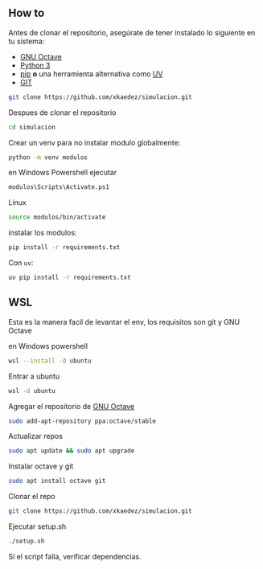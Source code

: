 ## How to

Antes de clonar el repositorio, asegúrate de tener instalado lo siguiente en tu sistema:

- [GNU Octave](https://www.gnu.org/software/octave/)  
- [Python 3](https://www.python.org/downloads/)
- [pip](https://pip.pypa.io/en/stable/) **o** una herramienta alternativa como [UV](https://github.com/astral-sh/uv)
- [GIT](https://git-scm.com/downloads)

```bash
git clone https://github.com/xkaedez/simulacion.git
```

Despues de clonar el repositorio
```bash
cd simulacion
```

Crear un venv para no instalar modulo globalmente:

```bash
python -m venv modulos
```

en Windows Powershell ejecutar
```bash
modulos\Scripts\Activate.ps1
```
Linux
```bash
source modulos/bin/activate
```

instalar los modulos:
```bash
pip install -r requirements.txt
```

Con `uv`:

```bash
uv pip install -r requirements.txt
```

## WSL
Esta es la manera facil de levantar el env, los requisitos son git y GNU Octave

en Windows powershell
```bash
wsl --install -d ubuntu
```
Entrar a ubuntu
```bash 
wsl -d ubuntu
```

Agregar el repositorio de [GNU Octave](https://launchpad.net/~octave/+archive/ubuntu/stable)
```bash
sudo add-apt-repository ppa:octave/stable
```

Actualizar repos
```bash
sudo apt update && sudo apt upgrade
```
Instalar octave y git
```bash
sudo apt install octave git
```

Clonar el repo
```bash
git clone https://github.com/xkaedez/simulacion.git
``` 

Ejecutar setup.sh
```bash
./setup.sh
```

Si el script falla, verificar dependencias.

